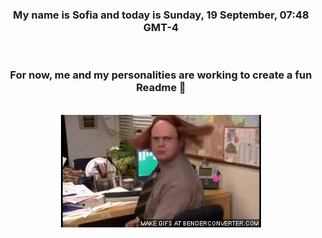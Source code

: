 


<div align="center">
<h3 >My name is Sofia and today is Sunday, 19 September, 07:48 GMT-4</h3><br>
<h3 >For now, me and my personalities are working to create a fun Readme 👋
</h3><br>
<img src='img/dwight.gif' alt='working...'/>
</div>
